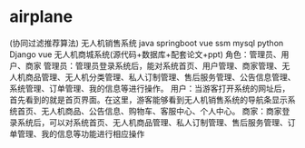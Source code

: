 # airplane
 (协同过滤推荐算法) 无人机销售系统  java springboot vue ssm mysql python Django vue 无人机商城系统(源代码+数据库+配套论文+ppt)  角色：管理员、用户、商家     管理员：管理员登录系统后，能对系统首页、用户管理、商家管理、无人机商品管理、无人机分类管理、私人订制管理、售后服务管理、公告信息管理、系统管理、订单管理、我的信息等进行操作。  用户：当游客打开系统的网址后，首先看到的就是首页界面。在这里，游客能够看到无人机销售系统的导航条显示系统首页、无人机商品、公告信息、购物车、客服中心、个人中心。  商家：商家登录系统后，可以对系统首页、无人机商品管理、私人订制管理、售后服务管理、订单管理、我的信息等功能进行相应操作
